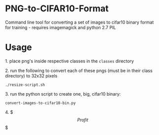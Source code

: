 # PNG-to-CIFAR10-Format
Command line tool for converting a set of images to cifar10 binary format for training - requires imagemagick and python 2.7 PIL

# Usage

1\. place png's inside respective classes in the `classes` directory

2\. run the following to convert each of these pngs (must be in their class directory) to 32x32 pixels

`./resize-script.sh`

3\. run the python script to create one, big, cifar10 binary:

`convert-images-to-cifar10-bin.py`

4\. $$$Profit$$$
